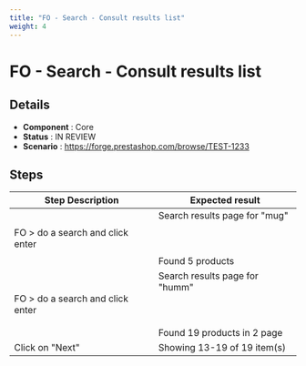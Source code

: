 ```yaml
---
title: "FO - Search - Consult results list"
weight: 4
---
```


# FO - Search - Consult results list
## Details
* **Component** : Core
* **Status** : IN REVIEW
* **Scenario** : https://forge.prestashop.com/browse/TEST-1233

## Steps
| Step Description | Expected result |
| ----- | ----- |
| FO > do a search and click enter | Search results page for "mug"<br><br> <br><br>Found 5 products |
| FO > do a search and click enter | Search results page for "humm"<br><br> <br><br>Found 19 products in 2 page |
| Click on "Next" | Showing 13-19 of 19 item(s) |
